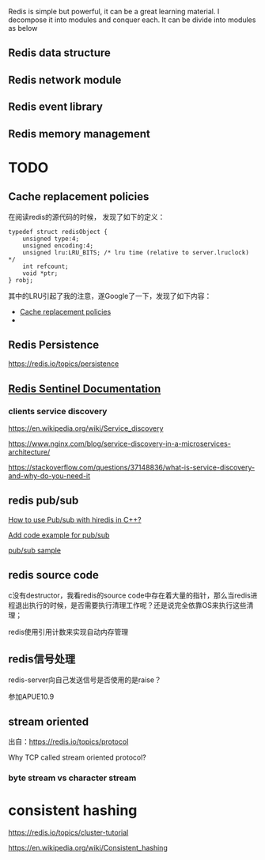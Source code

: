 Redis is simple but powerful, it can be a great learning material. I decompose it into modules and conquer each. It can be divide into modules as below



## Redis data structure



## Redis network module



## Redis event library



## Redis memory management





# TODO

## Cache replacement policies

在阅读redis的源代码的时候， 发现了如下的定义：

```
typedef struct redisObject {
    unsigned type:4;
    unsigned encoding:4;
    unsigned lru:LRU_BITS; /* lru time (relative to server.lruclock) */
    int refcount;
    void *ptr;
} robj;
```

其中的LRU引起了我的注意，遂Google了一下，发现了如下内容：

- [Cache replacement policies](https://en.wikipedia.org/wiki/Cache_replacement_policies)
- 

## Redis Persistence

https://redis.io/topics/persistence

## [Redis Sentinel Documentation](https://redis.io/topics/sentinel)

### clients service discovery

https://en.wikipedia.org/wiki/Service_discovery

https://www.nginx.com/blog/service-discovery-in-a-microservices-architecture/

https://stackoverflow.com/questions/37148836/what-is-service-discovery-and-why-do-you-need-it

## redis pub/sub

[How to use Pub/sub with hiredis in C++?](https://stackoverflow.com/questions/11641741/how-to-use-pub-sub-with-hiredis-in-c)

[Add code example for pub/sub](https://github.com/redis/hiredis/issues/55)

[pub/sub sample](https://code.msdn.microsoft.com/pubsub-sample-385d5286/sourcecode?fileId=130365&pathId=4287888)

## redis source code

c没有destructor，我看redis的source code中存在着大量的指针，那么当redis进程退出执行的时候，是否需要执行清理工作呢？还是说完全依靠OS来执行这些清理；

redis使用引用计数来实现自动内存管理

## redis信号处理

redis-server向自己发送信号是否使用的是raise？

参加APUE10.9



## stream oriented

出自：https://redis.io/topics/protocol

Why TCP called stream oriented protocol?

### byte stream vs character stream



# consistent hashing

https://redis.io/topics/cluster-tutorial

https://en.wikipedia.org/wiki/Consistent_hashing